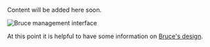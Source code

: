 Content will be added here soon.

![Bruce management interface](https://github.com/tagged/bruce/blob/master/doc/web_interface.jpg?raw=true)

At this point it is helpful to have some information on
[Bruce's design](https://github.com/tagged/bruce#design-overview).
